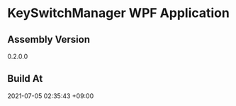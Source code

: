 KeySwitchManager WPF Application
==============================

## Assembly Version

0.2.0.0

## Build At

2021-07-05 02:35:43 +09:00
